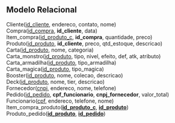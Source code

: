 ## Modelo Relacional

Cliente(<ins>id_cliente</ins>, endereco, contato, nome)<br>
Compra(<ins>id_compra</ins>, **id_cliente**, data)<br>
Item_compra(<ins>id_produto_c</ins>, **id_compra**, quantidade, preco)<br>
Produto(<ins>id_produto</ins>, **id_cliente**, preco, qtd_estoque, descricao)<br>
Carta(<ins>id_produto</ins>, nome, categoria)<br>
Carta_monstro(<ins>id_produto</ins>, tipo, nivel, efeito, def, atk, atributo)<br>
Carta_armadilha(<ins>id_produto</ins>, tipo_armadilha)<br>
Carta_magica(<ins>id_produto</ins>, tipo_magica)<br>
Booster(<ins>id_produto</ins>, nome, colecao, descricao)<br>
Deck(<ins>id_produto</ins>, nome, tier, descricao)<br>
Fornecedor(<ins>cnpj</ins>, endereco, nome, telefone)<br>
Pedido(<ins>id_pedido</ins>, **cpf_funcionario**, **cnpj_fornecedor**, valor_total)<br>
Funcionario(<ins>cpf</ins>, endereco, telefone, nome)<br>
Item_compra_produto(<ins>**id_produto_c**</ins>, <ins>**id_produto**</ins>)<br>
Produto_pedido(<ins>**id_produto**</ins>, <ins>**id_pedido**</ins>)<br>
